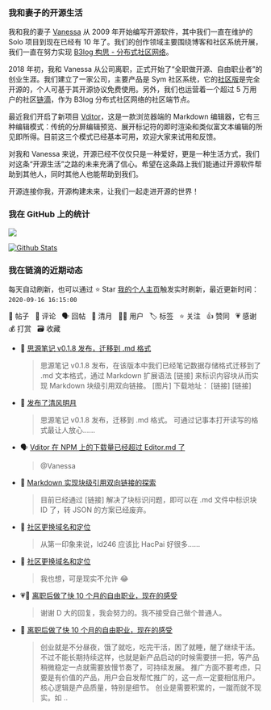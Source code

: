 ### 我和妻子的开源生活

我和我的妻子 [Vanessa](https://github.com/Vanessa219) 从 2009 年开始编写开源软件，其中我们一直在维护的 Solo 项目到现在已经有 10 年了。我们的创作领域主要围绕博客和社区系统开展，我们一直在努力实现 [B3log 构思 - 分布式社区网络](https://hacpai.com/article/1546941897596)。

2018 年初，我和 Vanessa 从公司离职，正式开始了“全职做开源、自由职业者”的创业生涯。我们建立了一家公司，主要产品是 Sym 社区系统，它的[社区版](https://github.com/88250/symphony)是完全开源的，个人可基于其开源协议免费使用。另外，我们也运营着一个超过 5 万用户的社区[链滴](https://hacpai.com)，作为 B3log 分布式社区网络的社区端节点。

最近我们开启了新项目 [Vditor](https://github.com/Vanessa219/vditor)，这是一款浏览器端的 Markdown 编辑器，它有三种编辑模式：传统的分屏编辑预览、展开标记符的即时渲染和类似富文本编辑的所见即所得。目前这三个模式已经基本可用，欢迎大家来试用和反馈。

对我和 Vanessa 来说，开源已经不仅仅只是一种爱好，更是一种生活方式，我们对这条“开源生活”之路的未来充满了信心。希望在这条路上我们能通过开源软件帮助到其他人，同时其他人也能帮助到我们。

开源连接你我，开源构建未来，让我们一起走进开源的世界！

### 我在 GitHub 上的统计

<a title="Hits" target="_blank" href="https://github.com/88250/88250"><img src="https://hits.b3log.org/88250/88250.svg"></a>

[![Github Stats](https://github-readme-stats.vercel.app/api?username=88250&show_icons=true)](https://github.com/88250)

<!--events start -->

### 我在链滴的近期动态

每天自动刷新，也可以通过 ⭐️ Star [我的个人主页](https://github.com/88250/88250)触发实时刷新，最近更新时间：`2020-09-16 16:15:00`

📝 帖子 &nbsp; 💬 评论 &nbsp; 🗣 回帖 &nbsp; 🌙 清月 &nbsp; 👨‍💻 用户 &nbsp; 🏷️ 标签 &nbsp; ⭐️ 关注 &nbsp; 👍 赞同 &nbsp; 💗 感谢 &nbsp; 💰 打赏 &nbsp; 🗃 收藏

* 📝 [思源笔记 v0.1.8 发布，迁移到 .md 格式](https://ld246.com/article/1600215080808)

  > 思源笔记 v0.1.8 发布，在该版本中我们已经笔记数据存储格式迁移到了 .md 文本格式，通过 Markdown 扩展语法 [链接] 来标识内容块从而实现 Markdown 块级引用双向链接。 [图片] 下载地址： [链接] [链接]
* 🌙 [发布了清风明月](https://ld246.com/member/88250/breezemoons/1600187691233)

  > 思源笔记 v0.1.8 发布，迁移到 .md 格式。 可通过记事本打开读写的格式最让人放心……
* 🗣 [Vditor 在 NPM 上的下载量已经超过 Editor.md 了](https://ld246.com/article/1587009097498/comment/1600183888735#comments)

  > @Vanessa
* 💬 [Markdown 实现块级引用双向链接的探索](https://ld246.com/article/1597226949061/comment/1600165088090#comments)

  > 目前已经通过 [链接] 解决了块标识问题，即可以在 .md 文件中标识块 ID 了，转 JSON 的方案已经废弃。
* 💬 [社区更换域名和定位](https://ld246.com/article/1599662780208/comment/1600138913586#comments)

  > 从第一印象来说，ld246 应该比 HacPai 好很多……
* 💬 [社区更换域名和定位](https://ld246.com/article/1599662780208/comment/1600069723181#comments)

  > 我也想，可是现实不允许 😂
* 💗💬 [离职后做了快 10 个月的自由职业，现在的感受](https://ld246.com/article/1599823025439/comment/1599903118073#comments)

  > 谢谢 D 大的回复，我会努力的。我不接受自己做个普通人。
* 💬 [离职后做了快 10 个月的自由职业，现在的感受](https://ld246.com/article/1599823025439/comment/1599834721844#comments)

  > 创业就是不分昼夜，饿了就吃，吃完干活，困了就睡，醒了继续干活。不过不能长期持续这样，也就是新产品启动的时候需要拼一把，等产品稍微稳定一点就需要放慢节奏了，可持续发展。 推广方面不要考虑，只要是有价值的产品，用户会自发帮忙推广的，这一点一定要相信用户。核心逻辑是产品质量，特别是细节。 创业是需要积累的，一蹴而就不现实。如 ..


<!--events end -->
